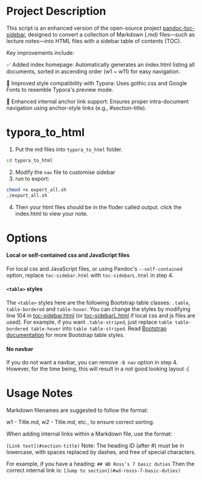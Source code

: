 # Project Description
This script is an enhanced version of the open-source project [pandoc-toc-sidebar](https://github.com/Mushiyo/pandoc-toc-sidebar), designed to convert a collection of Markdown (.md) files—such as lecture notes—into HTML files with a sidebar table of contents (TOC). 

Key improvements include:

✅ Added index homepage: Automatically generates an index.html listing all documents, sorted in ascending order (w1 ~ w11) for easy navigation.

🎨 Improved style compatibility with Typora: Uses gothic.css and Google Fonts to resemble Typora's preview mode.

🔗 Enhanced internal anchor link support: Ensures proper intra-document navigation using anchor-style links (e.g., #section-title).

# typora_to_html

1. Put the md files into `typora_to_html` folder.
  ```sh
  cd typora_to_html
  ```

2. Modify the `nav` file to customise sidebar
3. run to export:
  ```sh
  chmod +x export_all.sh
  ./export_all.sh
  ```
4. Then your html files should be in the floder called output. click the index.html to view your note.

# Options
#### Local or self-contained css and JavaScript files
For local css and JavaScript files, or using Pandoc's `--self-contained` option, replace `toc-sidebar.html` with `toc-sidebarL.html` in step 4.  

#### `<table>` styles
The `<table>` styles here are the following Bootstrap table classes: `.table`, `table-bordered` and `table-hover`.
You can change the styles by modifying line 104 in [toc-sidebar.html](toc-sidebar.html#L104) (or [toc-sidebarL.html](toc-sidebarL.html#L104) if local css and js files are used).
For example, if you want `.table-striped`, just replace `table table-bordered table-hover` into `table table-striped`.
Read [Bootstrap documentation](http://getbootstrap.com/css/#tables) for more Bootstrap table styles.

#### No navbar
If you do not want a navbar, you can remove `-B nav` option in step 4. However, for the time being, this will result in a not good looking layout :(   

# Usage Notes
Markdown filenames are suggested to follow the format:

w1 - Title.md, w2 - Title.md, etc., to ensure correct sorting.

When adding internal links within a Markdown file, use the format:

`[Link text](#section-title)`
Note: The heading ID (after #) must be in lowercase, with spaces replaced by dashes, and free of special characters.

For example, if you have a heading:
 `## WD Ross’s 7 basic duties`
Then the correct internal link is:
`[Jump to section](#wd-rosss-7-basic-duties)`
